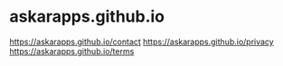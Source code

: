 # askarapps.github.io

https://askarapps.github.io/contact
https://askarapps.github.io/privacy
https://askarapps.github.io/terms
